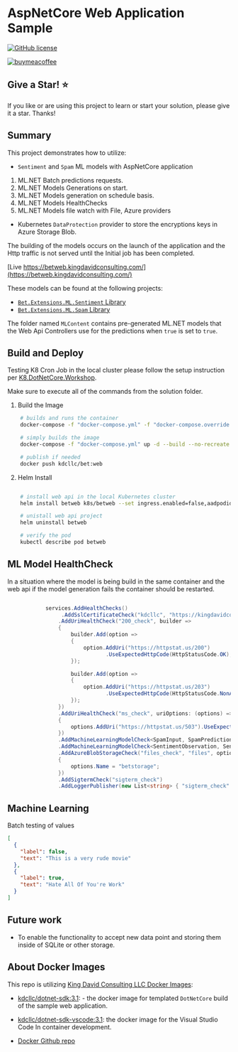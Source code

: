 # AspNetCore Web Application Sample

[![GitHub license](https://img.shields.io/badge/license-MIT-blue.svg?style=flat-square)](https://raw.githubusercontent.com/kdcllc/Bet.AspNetCore/master/LICENSE)

[![buymeacoffee](https://www.buymeacoffee.com/assets/img/custom_images/orange_img.png)](https://www.buymeacoffee.com/vyve0og)

## Give a Star! :star:

If you like or are using this project to learn or start your solution, please give it a star. Thanks!

## Summary

This project demonstrates how to utilize:

- `Sentiment` and `Spam` ML models with AspNetCore application

1. ML.NET Batch predictions requests.
2. ML.NET Models Generations on start.
3. ML.NET Models generation on schedule basis.
4. ML.NET Models HealthChecks
5. ML.NET Models file watch with File, Azure providers

- Kubernetes `DataProtection` provider to store the encryptions keys in Azure Storage Blob.

The building of the models occurs on the launch of the application and the Http traffic is not served until the Initial job has been completed.

[Live https://betweb.kingdavidconsulting.com/](https://betweb.kingdavidconsulting.com/)

These models can be found at the following projects:

- [`Bet.Extensions.ML.Sentiment` Library](../../src/Bet.Extensions.ML.Sentiment/)
- [`Bet.Extensions.ML.Spam` Library](../../src/Bet.Extensions.ML.Spam/)

The folder named `MLContent` contains pre-generated ML.NET models that the Web Api Controllers use for the predictions when `true` is set to `true`.

## Build and Deploy

Testing K8 Cron Job in the local cluster please follow the setup instruction per [K8.DotNetCore.Workshop](https://github.com/kdcllc/K8.DotNetCore.Workshop).

Make sure to execute all of the commands from the solution folder.

1. Build the Image

```bash
    # builds and runs the container
    docker-compose -f "docker-compose.yml" -f "docker-compose.override.yml" up -d  bet.web

    # simply builds the image
    docker-compose -f "docker-compose.yml" up -d --build --no-recreate  bet.web

    # publish if needed
    docker push kdcllc/bet:web
```

2. Helm Install

```bash

    # install web api in the local Kubernetes cluster
    helm install betweb k8s/betweb --set ingress.enabled=false,aadpodidbinding=test,local.enabled=true

    # unistall web api project
    helm uninstall betweb

    # verify the pod
    kubectl describe pod betweb
```

## ML Model HealthCheck

In a situation where the model is being build in the same container and the web api if the model generation fails the container should be restarted.

```csharp

            services.AddHealthChecks()
                 .AddSslCertificateCheck("kdcllc", "https://kingdavidconsulting.com")
                .AddUriHealthCheck("200_check", builder =>
                {
                    builder.Add(option =>
                    {
                        option.AddUri("https://httpstat.us/200")
                               .UseExpectedHttpCode(HttpStatusCode.OK);
                    });

                    builder.Add(option =>
                    {
                        option.AddUri("https://httpstat.us/203")
                               .UseExpectedHttpCode(HttpStatusCode.NonAuthoritativeInformation);
                    });
                })
                .AddUriHealthCheck("ms_check", uriOptions: (options) =>
                {
                    options.AddUri("https://httpstat.us/503").UseExpectedHttpCode(503);
                })
                .AddMachineLearningModelCheck<SpamInput, SpamPrediction>("Spam_Check")
                .AddMachineLearningModelCheck<SentimentObservation, SentimentPrediction>("Sentiment_Check")
                .AddAzureBlobStorageCheck("files_check", "files", options =>
                {
                    options.Name = "betstorage";
                })
                .AddSigtermCheck("sigterm_check")
                .AddLoggerPublisher(new List<string> { "sigterm_check" });
```

## Machine Learning

Batch testing of values

```json
[
  {
    "label": false,
    "text": "This is a very rude movie"
  },
  {
    "label": true,
    "text": "Hate All Of You're Work"
  }
]
```

## Future work

- To enable the functionality to accept new data point and storing them inside of SQLite or other storage.

## About Docker Images

This repo is utilizing [King David Consulting LLC Docker Images](https://hub.docker.com/u/kdcllc):

- [kdcllc/dotnet-sdk:3.1](https://hub.docker.com/r/kdcllc/dotnet-sdk-vscode):  - the docker image for templated `DotNetCore` build of the sample web application.

- [kdcllc/dotnet-sdk-vscode:3.1](https://hub.docker.com/r/kdcllc/dotnet-sdk/tags): the docker image for the Visual Studio Code In container development.

- [Docker Github repo](https://github.com/kdcllc/docker/blob/master/dotnet/dotnet-docker.md)
